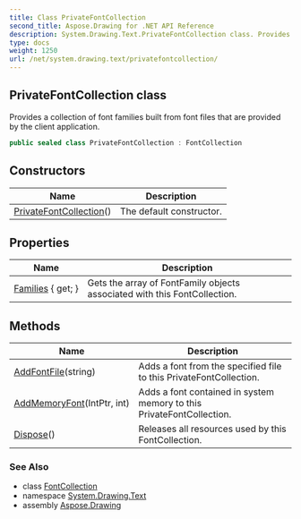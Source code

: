 ```yaml
---
title: Class PrivateFontCollection
second_title: Aspose.Drawing for .NET API Reference
description: System.Drawing.Text.PrivateFontCollection class. Provides a collection of font families built from font files that are provided by the client application
type: docs
weight: 1250
url: /net/system.drawing.text/privatefontcollection/
---
```

## PrivateFontCollection class

Provides a collection of font families built from font files that are provided by the client application.

```csharp
public sealed class PrivateFontCollection : FontCollection
```

## Constructors

| Name | Description |
| --- | --- |
| [PrivateFontCollection](privatefontcollection/)() | The default constructor. |

## Properties

| Name | Description |
| --- | --- |
| [Families](../../system.drawing.text/fontcollection/families/) { get; } | Gets the array of FontFamily objects associated with this FontCollection. |

## Methods

| Name | Description |
| --- | --- |
| [AddFontFile](../../system.drawing.text/privatefontcollection/addfontfile/)(string) | Adds a font from the specified file to this PrivateFontCollection. |
| [AddMemoryFont](../../system.drawing.text/privatefontcollection/addmemoryfont/)(IntPtr, int) | Adds a font contained in system memory to this PrivateFontCollection. |
| [Dispose](../../system.drawing.text/fontcollection/dispose/)() | Releases all resources used by this FontCollection. |

### See Also

* class [FontCollection](../fontcollection/)
* namespace [System.Drawing.Text](../../system.drawing.text/)
* assembly [Aspose.Drawing](../../)


